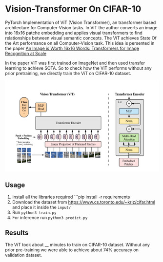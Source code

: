 # Vision-Transformer On CIFAR-10

PyTorch Implementation of ViT (Vision Transformer), an transformer based architecture for Computer-Vision tasks. In ViT the author converts an image into 16x16 patche embedding and applies visual transformers to find relationships between visual semantic concepts. The ViT achieves State Of the Art performance on all Computer-Vision task. This idea is persented in the paper [An Image is Worth 16x16 Words: Transformers for Image Recognition at Scale](https://openreview.net/pdf?id=YicbFdNTTy)

In the paper  ViT was first trained on ImageNet and then used transfer learning to achieve SOTA. So to check how the ViT performs without any prior pretraining, we
directly train the ViT on CIFAR-10 dataset.

<p align="center">
  <img src="https://github.com/ShivamRajSharma/Vision-Transformer/blob/master/ViT.png" height="300"/>
</p>

## Usage

1) Install all the libraries required ```pip install -r requirements
2) Download the dataset from https://www.cs.toronto.edu/~kriz/cifar.html and place it inside the ```input/```
3) Run ```python3 train.py```
4) For inference run ```python3 predict.py```

## Results 

The ViT took about __ minutes to train on CIFAR-10 dataset. Without any prior pre-training we were able to achieve about 74% accuracy on validation dataset.
